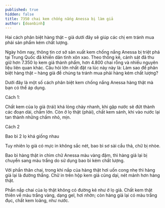 ```yaml
---
published: true
hidden: false
title: 7350 chai kem chống nắng Anessa bị làm giả
author: [doanbinh] 
---
```



Hai cách phân biệt hàng thật – giả dưới đây sẽ giúp các chị em tránh mua phải sản phẩm kém chất lượng.

Ngày hôm nay, thông tin cơ sở sản xuất kem chống nắng Anessa bị triệt phá tại Trung Quốc đã khiến dân tình xôn xao. Theo thống kê, cảnh sát đã thu giữ hơn 7.350 lọ kem giả thành phẩm, hơn 4.800 chai rỗng và nhiều nguyên liệu liên quan khác. Câu hỏi lớn nhất đặt ra lúc này này là: Làm sao để phân biệt hàng thật – hàng giả để chúng ta tránh mua phải hàng kém chất lượng?

Dưới đây là một số cách phân biệt kem chống nắng Anessa hàng thật mà bạn có thể áp dụng.

Cách 1:

Chất kem của lọ giả (trái) khá lỏng chảy nhanh, khi gặp nước sẽ đứt thành các đoạn dài, chấm lớn. Còn ở lọ thật (phải), chất kem sánh, khi vào nước lại tan thành những chấm nhỏ, mịn.

Cách 2

Bao bì 2 lọ khá giống nhau

Tuy nhiên lọ giả có mực in không sắc nét, bao bì sơ sài cẩu thả, chữ bị nhòe.

Bao bì hàng thật in chìm chữ Anessa màu vàng đậm, thì hàng giả lại bị chuyển sang màu trắng do sử dụng bao bì kém chất lượng.

Với phần thân chai, trong khi nắp của hàng thật hơi uốn cong nhẹ thì hàng giả lại là đường thẳng. Chữ in trên hộp kem giả cũng dại, nét mảnh hơn hàng thật.

Phần nắp chai của lọ thật không có đường kẻ như ở lọ giả. Chất kem thật thiên về màu trắng vàng, dạng gel, hơi nhờn; còn hàng giả lại có màu trắng đục, chất kem loãng, như nước.